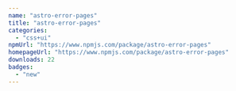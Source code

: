 ```yaml
---
name: "astro-error-pages"
title: "astro-error-pages"
categories:
  - "css+ui"
npmUrl: "https://www.npmjs.com/package/astro-error-pages"
homepageUrl: "https://www.npmjs.com/package/astro-error-pages"
downloads: 22
badges:
  - "new"
---
```

